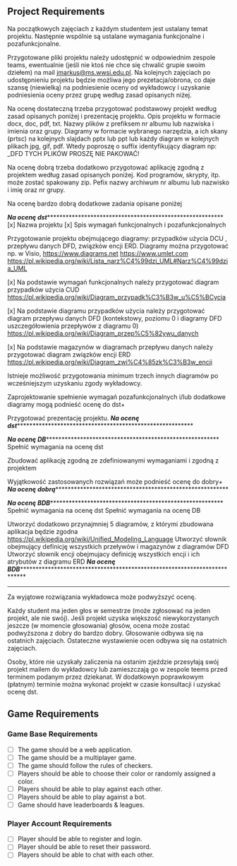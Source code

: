 ## Project Requirements
Na początkowych zajęciach z każdym studentem jest ustalany temat projektu.
Następnie wspólnie są ustalane wymagania funkcjonalne i pozafunkcjonalne.

Przygotowane pliki projektu należy udostępnić w odpowiednim zespole teams, ewentualnie (jeśli nie ktoś nie chce się chwalić grupie swoim dziełem) na mail jmarkus@ms.wwsi.edu.pl.
Na kolejnych zajęciach po udostępnieniu projektu będzie możliwa jego prezetacja/obrona, co daje szansę (niewielką) na podniesienie oceny od wykładowcy
i uzyskanie podniesienia oceny przez grupę według zasad opisanych niżej.

Na ocenę dostateczną trzeba przygotować podstawowy projekt według zasad opisanych poniżej i prezentację projektu.
Opis projektu w formacie docx, doc, pdf, txt.
Nazwy plików z prefiksem nr albumu lub nazwiska i imienia oraz grupy.
Diagramy w formacie wybranego narzędzia, a ich skany (prtsc) na kolejnych slajdach pptx lub ppt
lub każdy diagram w kolejnych plikach jpg, gif, pdf. Wtedy poproszę o suffix identyfikujący diagram np: _DFD
TYCH PLIKÓW PROSZĘ NIE PAKOWAĆ!

Na ocenę dobrą trzeba dodatkowo przygotować aplikację zgodną z projektem według zasad opisanych poniżej.
Kod programów, skrypty, itp. może zostać spakowany zip. Pefix nazwy archiwum nr albumu lub nazwisko i imię oraz nr grupy.

Na ocenę bardzo dobrą dodatkowe zadania opisane poniżej

*******************Na ocenę dst****************************************************************************
[x] Nazwa projektu
[x] Spis wymagań funkcjonalnych i pozafunkcjonalnych 

Przygotowanie projektu obejmującego diagramy: przypadków użycia DCU , przepływu danych DFD, związków encji ERD.
Diagramy można przygotować np. w Visio,
https://www.diagrams.net
https://www.umlet.com
https://pl.wikipedia.org/wiki/Lista_narz%C4%99dzi_UML#Narz%C4%99dzia_UML

[x] Na podstawie wymagań funkcjonalnych należy przygotować diagram przypadków użycia CUD
https://pl.wikipedia.org/wiki/Diagram_przypadk%C3%B3w_u%C5%BCycia

[x] Na podstawie diagramu przypadków użycia należy przygotować diagram przepływu danych DFD (kontekstowy, poziomu 0 i diagramy DFD uszczegółowienia przepływów z diagramu 0)
https://pl.wikipedia.org/wiki/Diagram_przep%C5%82ywu_danych

[x] Na podstawie magazynów w diagramach przepływu danych należy przygotować diagram związków encji ERD
https://pl.wikipedia.org/wiki/Diagram_zwi%C4%85zk%C3%B3w_encji

Istnieje możliwość przygotowania minimum trzech innych diagramów po wcześniejszym uzyskaniu zgody wykładowcy.

Zaprojektowanie spełnienie wymagań pozafunkcjonalnych i/lub dodatkowe diagramy mogą podnieść ocenę do dst+

Przygotować prezentację projektu.
*******************Na ocenę dst****************************************************************************



*******************Na ocenę DB***************************************************************************
Spełnić wymagania na ocenę dst

Zbudować aplikację zgodną ze zdefiniowanymi wymaganiami i zgodną z projektem

Wyjątkowość zastosowanych rozwiązań może podnieść ocenę do dobry+
*******************Na ocenę dobrą***************************************************************************


*******************Na ocenę BDB***************************************************************************
Spełnić wymagania na ocenę dst
Spełnić wymagania na ocenę DB

Utworzyć dodatkowo przynajmniej 5 diagramów, z którymi zbudowana aplikacja będzie zgodna https://pl.wikipedia.org/wiki/Unified_Modeling_Language
Utworzyć słownik obejmujący definicję wszystkich przeływów i magazynów z diagramów DFD
Utworzyć słownik encji obejmujacy definicję wszystkich encji i ich atrybutów z diagramu ERD
*******************Na ocenę BDB********************************************************************************************

************************************************************************************************************************************

Za wyjątowe rozwiązania wykładowca może podwyższyć ocenę.

Każdy student ma jeden głos w semestrze (może zgłosować na jeden projekt, ale nie swój).
Jeśli projekt uzyska większość niewykorzystanych jeszcze (w momencie głosowania) głosów, ocena może zostać podwyższona z dobry do bardzo dobry.
Głosowanie odbywa się na ostatnich zajęciach.
Ostateczne wystawienie ocen odbywa się na ostatnich zajęciach.

Osoby, które nie uzyskały zaliczenia na ostanim zjeździe
przesyłają swój projekt mailem do wykładowcy lub zamieszczają go w zespole teems przed terminem podanym przez dziekanat.
W dodatkowyn poprawkowym (płatnym) terminie można wykonać projekt w czasie konsultacji i uzyskać ocenę dst.

## Game Requirements
### Game Base Requirements
- [ ] The game should be a web application.
- [ ] The game should be a multiplayer game.
- [ ] The game should follow the rules of checkers.
- [ ] Players should be able to choose their color or randomly assigned a color.
- [ ] Players should be able to play against each other.
- [ ] Players should be able to play against a bot.
- [ ] Game should have leaderboards & leagues.

### Player Account Requirements
- [ ] Player should be able to register and login.
- [ ] Player should be able to reset their password.
- [ ] Players should be able to chat with each other.
